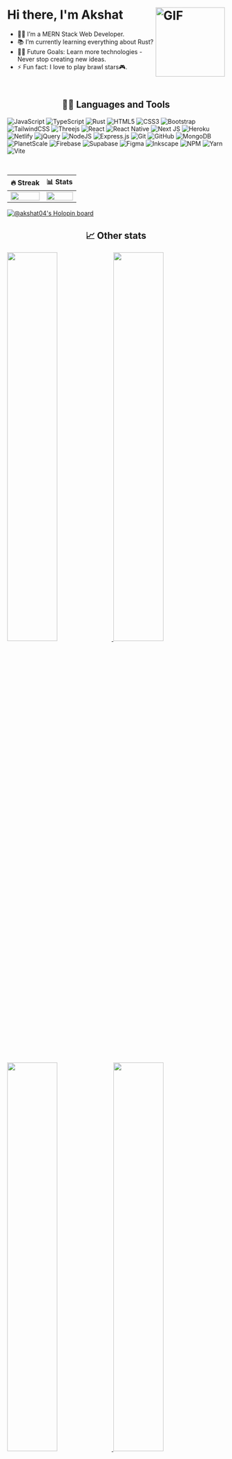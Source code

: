 # Hi there, I'm Akshat  <img align="right" alt="GIF" height="160px" src="https://media.giphy.com/media/du3J3cXyzhj75IOgvA/giphy.gif" />


- 👨‍💻 I’m a MERN Stack Web Developer.
- 📚 I’m currently learning everything about Rust?
- 💪🏼 Future Goals: Learn more technologies - Never stop creating new ideas.
- ⚡ Fun fact: I love to play brawl stars🎮.

<br />

<h2 align="center">👨‍💻 Languages and Tools</h2>

![JavaScript](https://img.shields.io/badge/javascript-%23323330.svg?style=for-the-badge&logo=javascript&logoColor=%23F7DF1E)
![TypeScript](https://img.shields.io/badge/typescript-%23007ACC.svg?style=for-the-badge&logo=typescript&logoColor=white)
![Rust](https://img.shields.io/badge/rust-%23000000.svg?style=for-the-badge&logo=rust&logoColor=white)
![HTML5](https://img.shields.io/badge/html5-%23E34F26.svg?style=for-the-badge&logo=html5&logoColor=white)
![CSS3](https://img.shields.io/badge/css3-%231572B6.svg?style=for-the-badge&logo=css3&logoColor=white)
![Bootstrap](https://img.shields.io/badge/bootstrap-%23563D7C.svg?style=for-the-badge&logo=bootstrap&logoColor=white)
![TailwindCSS](https://img.shields.io/badge/tailwindcss-%2338B2AC.svg?style=for-the-badge&logo=tailwind-css&logoColor=white)
![Threejs](https://img.shields.io/badge/threejs-black?style=for-the-badge&logo=three.js&logoColor=white)
![React](https://img.shields.io/badge/react-%2320232a.svg?style=for-the-badge&logo=react&logoColor=%2361DAFB)
![React Native](https://img.shields.io/badge/react_native-%2320232a.svg?style=for-the-badge&logo=react&logoColor=%2361DAFB)
![Next JS](https://img.shields.io/badge/Next-black?style=for-the-badge&logo=next.js&logoColor=white)
![Heroku](https://img.shields.io/badge/heroku-%23430098.svg?style=for-the-badge&logo=heroku&logoColor=white)
![Netlify](https://img.shields.io/badge/netlify-%23000000.svg?style=for-the-badge&logo=netlify&logoColor=#00C7B7)
![jQuery](https://img.shields.io/badge/jquery-%230769AD.svg?style=for-the-badge&logo=jquery&logoColor=white)
![NodeJS](https://img.shields.io/badge/node.js-6DA55F?style=for-the-badge&logo=node.js&logoColor=white)
![Express.js](https://img.shields.io/badge/express.js-%23404d59.svg?style=for-the-badge&logo=express&logoColor=%2361DAFB)
![Git](https://img.shields.io/badge/git-%23F05033.svg?style=for-the-badge&logo=git&logoColor=white)
![GitHub](https://img.shields.io/badge/github-%23121011.svg?style=for-the-badge&logo=github&logoColor=white)
![MongoDB](https://img.shields.io/badge/MongoDB-%234ea94b.svg?style=for-the-badge&logo=mongodb&logoColor=white)
![PlanetScale](https://img.shields.io/badge/planetscale-%23000000.svg?style=for-the-badge&logo=planetscale&logoColor=white)
![Firebase](https://img.shields.io/badge/Firebase-039BE5?style=for-the-badge&logo=Firebase&logoColor=white)
![Supabase](https://img.shields.io/badge/Supabase-3ECF8E?style=for-the-badge&logo=supabase&logoColor=white)
![Figma](https://img.shields.io/badge/figma-%23F24E1E.svg?style=for-the-badge&logo=figma&logoColor=white)
![Inkscape](https://img.shields.io/badge/Inkscape-e0e0e0?style=for-the-badge&logo=inkscape&logoColor=080A13)
![NPM](https://img.shields.io/badge/NPM-%23000000.svg?style=for-the-badge&logo=npm&logoColor=white)
![Yarn](https://img.shields.io/badge/yarn-%232C8EBB.svg?style=for-the-badge&logo=yarn&logoColor=white)
![Vite](https://img.shields.io/badge/vite-%23646CFF.svg?style=for-the-badge&logo=vite&logoColor=white)


<br />

| 🔥 Streak | 📊 Stats |
| --- | --- |
| <img src="https://github-readme-streak-stats.herokuapp.com?user=akshat-OwO&theme=nightowl&hide_border=true" width="100%"> | <img src="https://github-readme-stats.vercel.app/api?username=akshat-OwO&count_private=trueshow_icons=true&title_color=7A7ADB&icon_color=2234AE&text_color=D3D3D3&bg_color=0,000000,130F40&hide_border=true&rank_icon=github&show_icons=true" width="100%"> |

[![@akshat04's Holopin board](https://holopin.me/akshat04)](https://holopin.io/@akshat04)

<h2 align="center">📈 Other stats</h2>
<!-- <img src="https://github-readme-stats.vercel.app/api/top-langs/?username=akshat-OwO&layout=compact&title_color=7A7ADB&icon_color=2234AE&text_color=D3D3D3&bg_color=0,000000,130F40&hide_border=true"> -->

<a href="https://quine.sh?utm_source=widgets&utm_campaign=akshat-OwO" target="_blank">
  <img src="https://stats.quine.sh/akshat-OwO/github?theme=dark" width="48%"> 
</a>
<a href="https://quine.sh?utm_source=widgets&utm_campaign=akshat-OwO" target="_blank">
  <img src="https://stats.quine.sh/akshat-OwO/dependencies?theme=dark" width="48%"> 
</a>

<a href="https://quine.sh?utm_source=widgets&utm_campaign=akshat-OwO" target="_blank">
  <img src="https://stats.quine.sh/akshat-OwO/topics-over-time?theme=dark" width="48%">
</a>
<a href="https://quine.sh?utm_source=widgets&utm_campaign=akshat-OwO" target="_blank">
  <img src="https://stats.quine.sh/akshat-OwO/languages-over-time?theme=dark" width="48%">
</a>

<!---
akshat-singh-dev/akshat-singh-dev is a ✨ special ✨ repository because its `README.md` (this file) appears on your GitHub profile.
You can click the Preview link to take a look at your changes.
--->

